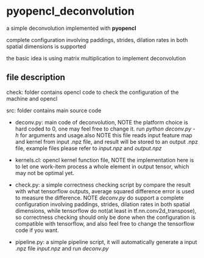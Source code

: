 # pyopencl_deconvolution
a simple deconvolution implemented with **pyopencl**

complete configuration involving paddings, strides, dilation rates in both spatial dimensions is supported

the basic idea is using matrix multiplication to implement deconvolution

## file description

check: folder contains opencl code to check the configuration of the machine and opencl

src: folder contains main source code

- deconv.py: main code of deconvolution, NOTE the platform choice is hard coded to 0, one may feel free to change it. run *python deconv.py -h* for arguments and usage.also NOTE this file reads input feature map and kernel from input .npz file, and result will be stored to an output .npz file, example files please refer to *input.npz* and *output.npz*

- kernels.cl: opencl kernel function file,  NOTE the implementation here is to let one work-item process a whole element in output tensor, which may not be optimal yet.

- check.py: a simple correctness checking script by compare the result with what tensorflow outputs, average squared difference error is used to measure the difference. NOTE *deconv.py* do support a complete configuration involving paddings, strides, dilation rates in both spatial dimensions, while tensorflow do not(at least in tf.nn.conv2d_transpose), so correctness checking should only be done when the configuration is compatible with tensorflow, and also feel free to change the tensorflow code if you want.

- pipeline.py: a simple pipeline script, it will automatically generate a input .npz file *input.npz* and run *deconv.py*

  